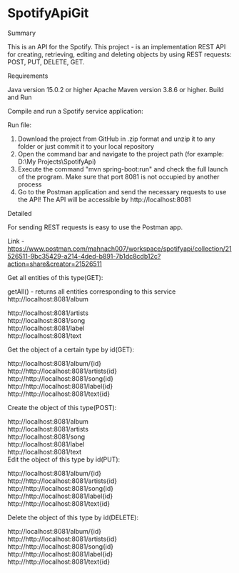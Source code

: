 # SpotifyApiGit

Summary

This is an API for the Spotify. This project - is an implementation REST API for creating, retrieving, editing and deleting objects by using REST requests: POST, PUT, DELETE, GET.

Requirements

Java version 15.0.2 or higher
Apache Maven version 3.8.6 or higher.
Build and Run

Compile and run a Spotify service application:

Run file:

1. Download the project from GitHub in .zip format and unzip it to any folder or just commit it to your local repository
2. Open the command bar and navigate to the project path (for example: D:\My Projects\SpotifyApi)
3. Execute the command "mvn spring-boot:run" and check the full launch of the program. Make sure that port 8081 is not occupied by another process
4. Go to the Postman application and send the necessary requests to use the API!
The API will be accessible by http://localhost:8081

Detailed

For sending REST requests is easy to use the Postman app.

Link - https://www.postman.com/mahnach007/workspace/spotifyapi/collection/21526511-9bc35429-a214-4ded-b891-7b1dc8cdb12c?action=share&creator=21526511

Get all entities of this type(GET):

getAll() - returns all entities corresponding to this service <br />
http://localhost:8081/album 

http://localhost:8081/artists<br />
http://localhost:8081/song<br />
http://localhost:8081/label<br />
http://localhost:8081/text<br />

Get the object of a certain type by id(GET):

http://localhost:8081/album/{id}<br />
http://http://localhost:8081/artists{id}<br />
http://http://localhost:8081/song{id}<br />
http://http://localhost:8081/label{id}<br />
http://http://localhost:8081/text{id}<br />

Create the object of this type(POST):

http://localhost:8081/album<br />
http://localhost:8081/artists<br />
http://localhost:8081/song<br />
http://localhost:8081/label<br />
http://localhost:8081/text<br />
Edit the object of this type by id(PUT):

http://localhost:8081/album/{id}<br />
http://http://localhost:8081/artists{id}<br />
http://http://localhost:8081/song{id}<br />
http://http://localhost:8081/label{id}<br />
http://http://localhost:8081/text{id}<br />

Delete the object of this type by id(DELETE):

http://localhost:8081/album/{id}<br />
http://http://localhost:8081/artists{id}<br />
http://http://localhost:8081/song{id}<br />
http://http://localhost:8081/label{id}<br />
http://http://localhost:8081/text{id}<br />
